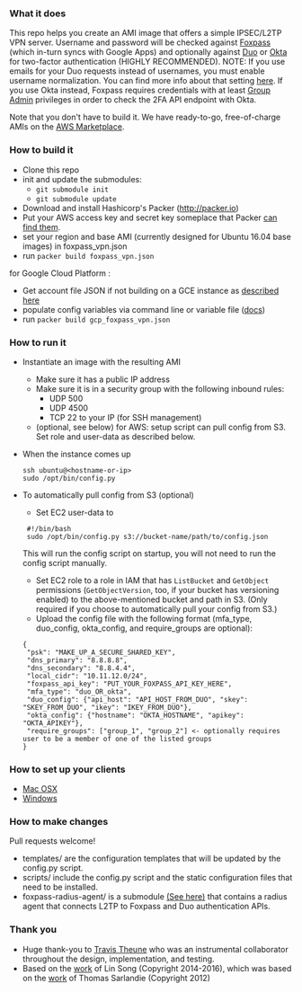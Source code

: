 ### What it does

This repo helps you create an AMI image that offers a simple IPSEC/L2TP VPN server. Username and password will be checked against [Foxpass](https://www.foxpass.com) (which in-turn syncs with Google Apps) and optionally against [Duo](https://www.duo.com) or [Okta](https://www.okta.com) for two-factor authentication (HIGHLY RECOMMENDED). NOTE: If you use emails for your Duo requests instead of usernames, you must enable username normalization. You can find more info about that setting [here](https://duo.com/docs/creating_applications#username-normalization). If you use Okta instead, Foxpass requires credentials with at least [Group Admin](https://help.okta.com/en/prod/Content/Topics/Security/The_User_Admin_Role.htm?Highlight=group%20admin) privileges in order to check the 2FA API endpoint with Okta.

Note that you don't have to build it. We have ready-to-go, free-of-charge AMIs on the [AWS Marketplace](https://aws.amazon.com/marketplace/pp/B01HMLVKPS).

### How to build it

* Clone this repo
* init and update the submodules:
  * `git submodule init`
  * `git submodule update`
* Download and install Hashicorp's Packer (http://packer.io)
* Put your AWS access key and secret key someplace that Packer [can find them](https://www.packer.io/docs/builders/amazon.html#specifying-amazon-credentials).
* set your region and base AMI (currently designed for Ubuntu 16.04 base images) in foxpass_vpn.json
* run `packer build foxpass_vpn.json`

for Google Cloud Platform :

* Get account file JSON if not building on a GCE instance as [described here](https://www.packer.io/docs/builders/googlecompute.html)
* populate config variables via command line or variable file ([docs](https://www.packer.io/docs/templates/user-variables.html))
* run `packer build gcp_foxpass_vpn.json`

### How to run it

* Instantiate an image with the resulting AMI
  * Make sure it has a public IP address
  * Make sure it is in a security group with the following inbound rules:
    * UDP 500
    * UDP 4500
    * TCP 22 to your IP (for SSH management)
  * (optional, see below) for AWS: setup script can pull config from S3. Set role and user-data as described below.

* When the instance comes up

  ```
  ssh ubuntu@<hostname-or-ip>
  sudo /opt/bin/config.py
  ```

* To automatically pull config from S3 (optional)
  * Set EC2 user-data to

   ```
    #!/bin/bash
    sudo /opt/bin/config.py s3://bucket-name/path/to/config.json
   ```
   This will run the config script on startup, you will not need to run the config script manually.

  * Set EC2 role to a role in IAM that has `ListBucket` and `GetObject` permissions (`GetObjectVersion`, too, if your bucket has versioning enabled) to the above-mentioned bucket and path in S3. (Only required if you choose to automatically pull your config from S3.)
  * Upload the config file with the following format (mfa_type, duo_config, okta_config, and require_groups are optional):

   ```
   {
    "psk": "MAKE_UP_A_SECURE_SHARED_KEY",
    "dns_primary": "8.8.8.8",
    "dns_secondary": "8.8.4.4",
    "local_cidr": "10.11.12.0/24",
    "foxpass_api_key": "PUT_YOUR_FOXPASS_API_KEY_HERE",
    "mfa_type": "duo_OR_okta",
    "duo_config": {"api_host": "API_HOST_FROM_DUO", "skey": "SKEY_FROM_DUO", "ikey": "IKEY_FROM_DUO"},
    "okta_config": {"hostname": "OKTA_HOSTNAME", "apikey": "OKTA_APIKEY"},
    "require_groups": ["group_1", "group_2"] <- optionally requires user to be a member of one of the listed groups
   }
   ```

### How to set up your clients

* [Mac OSX](https://foxpass.readme.io/docs/foxpass-ipsec-vpn-macosx)
* [Windows](https://foxpass.readme.io/docs/foxpass-windows-8-l2tpipsec-setup)

### How to make changes

Pull requests welcome!

* templates/ are the configuration templates that will be updated by the config.py script.
* scripts/ include the config.py script and the static configuration files that need to be installed.
* foxpass-radius-agent/ is a submodule [(See here)](https://github.com/foxpass/foxpass-radius-agent) that contains a radius agent that connects L2TP to Foxpass and Duo authentication APIs.

### Thank you
* Huge thank-you to [Travis Theune](https://github.com/ttheune) who was an instrumental collaborator throughout the design, implementation, and testing.
* Based on the [work](https://github.com/hwdsl2/setup-ipsec-vpn/blob/master/vpnsetup.sh) of Lin Song (Copyright 2014-2016), which was based on the [work](https://github.com/sarfata/voodooprivacy/blob/master/voodoo-vpn.sh) of Thomas Sarlandie (Copyright 2012)
